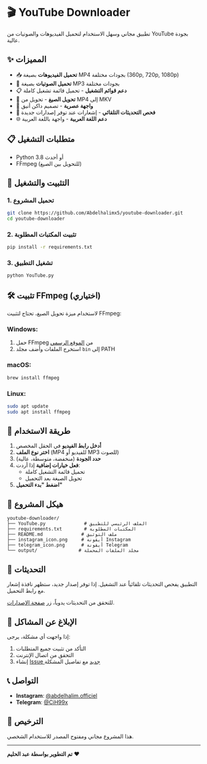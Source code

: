 # 🎬 YouTube Downloader

تطبيق مجاني وسهل الاستخدام لتحميل الفيديوهات والصوتيات من YouTube بجودة عالية.

## ✨ المميزات

- 📥 **تحميل الفيديوهات** بصيغة MP4 بجودات مختلفة (360p, 720p, 1080p)
- 🎵 **تحميل الصوتيات** بصيغة MP3 بجودات مختلفة
- 📋 **دعم قوائم التشغيل** - تحميل قائمة تشغيل كاملة
- 🔄 **تحويل الصيغ** - تحويل من MP4 إلى MKV
- 🌙 **واجهة عصرية** - تصميم داكن أنيق
- 🔄 **فحص التحديثات التلقائي** - إشعارات عند توفر إصدارات جديدة
- 🌐 **دعم اللغة العربية** - واجهة باللغة العربية

## 📋 متطلبات التشغيل

- Python 3.8 أو أحدث
- FFmpeg (للتحويل بين الصيغ)

## 🚀 التثبيت والتشغيل

### 1. تحميل المشروع
```bash
git clone https://github.com/Abdelhalimx5/youtube-downloader.git
cd youtube-downloader
```

### 2. تثبيت المكتبات المطلوبة
```bash
pip install -r requirements.txt
```

### 3. تشغيل التطبيق
```bash
python YouTube.py
```

## 🛠️ تثبيت FFmpeg (اختياري)

لاستخدام ميزة تحويل الصيغ، تحتاج لتثبيت FFmpeg:

### Windows:
1. حمل FFmpeg من [الموقع الرسمي](https://ffmpeg.org/download.html)
2. استخرج الملفات وأضف مجلد `bin` إلى PATH

### macOS:
```bash
brew install ffmpeg
```

### Linux:
```bash
sudo apt update
sudo apt install ffmpeg
```

## 📖 طريقة الاستخدام

1. **أدخل رابط الفيديو** في الحقل المخصص
2. **اختر نوع الملف** (MP4 للفيديو أو MP3 للصوت)
3. **حدد الجودة** (منخفضة، متوسطة، عالية)
4. **فعل خيارات إضافية** إذا أردت:
   - تحميل قائمة التشغيل كاملة
   - تحويل الصيغة بعد التحميل
5. **اضغط "بدء التحميل"**

## 📁 هيكل المشروع

```
youtube-downloader/
├── YouTube.py              # الملف الرئيسي للتطبيق
├── requirements.txt        # المكتبات المطلوبة
├── README.md              # ملف التوثيق
├── instagram_icon.png     # أيقونة Instagram
├── telegram_icon.png      # أيقونة Telegram
└── output/               # مجلد الملفات المحملة
```

## 🔄 التحديثات

التطبيق يفحص التحديثات تلقائياً عند التشغيل. إذا توفر إصدار جديد، ستظهر نافذة إشعار مع رابط التحميل.

للتحقق من التحديثات يدوياً، زر [صفحة الإصدارات](https://github.com/Abdelhalimx5/youtube-downloader/releases).

## 🐛 الإبلاغ عن المشاكل

إذا واجهت أي مشكلة، يرجى:
1. التأكد من تثبيت جميع المتطلبات
2. التحقق من اتصال الإنترنت
3. إنشاء [Issue جديد](https://github.com/Abdelhalimx5/youtube-downloader/issues) مع تفاصيل المشكلة

## 📞 التواصل

- **Instagram**: [@abdelhalim.officiel](https://www.instagram.com/abdelhalim.officiel/)
- **Telegram**: [@CiH99x](https://t.me/CiH99x)

## 📄 الترخيص

هذا المشروع مجاني ومفتوح المصدر للاستخدام الشخصي.

---

**تم التطوير بواسطة عبد الحليم** ❤️

